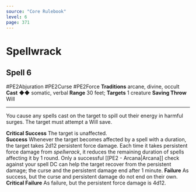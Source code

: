 ```yaml
---
source: "Core Rulebook"
level: 6
page: 371
---
```


# Spellwrack
## Spell 6
#PE2Abjuration #PE2Curse #PE2Force 
**Traditions** arcane, divine, occult
**Cast** ◆◆ somatic, verbal
**Range** 30 feet; **Targets** 1 creature
**Saving Throw** Will

-----
You cause any spells cast on the target to spill out their energy in harmful surges. The target must attempt a Will save. 

**Critical Success** The target is unaffected.  
**Success** Whenever the target becomes affected by a spell with a duration, the target takes 2d12 persistent force damage. Each time it takes persistent force damage from *spellwrack*, it reduces the remaining duration of spells affecting it by 1 round. Only a successful [[PE2 - Arcana|Arcana]] check against your spell DC can help the target recover from the persistent damage; the curse and the persistent damage end after 1 minute. 
**Failure** As success, but the curse and persistent damage do not end on their own.
**Critical Failure** As failure, but the persistent force damage is 4d12.